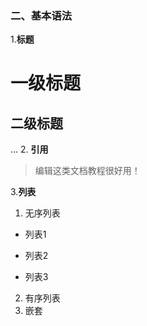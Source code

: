 ### 二、基本语法
1.**标题**
  # 一级标题
  ## 二级标题
  ...
2. **引用**
  > 编辑这类文档教程很好用！

3.**列表**
  1. 无序列表
  - 列表1
  + 列表2
  * 列表3
  
  2. 有序列表
  3. 嵌套